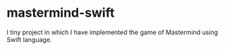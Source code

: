 # mastermind-swift
I tiny project in which I have implemented the game of Mastermind using Swift language. 

